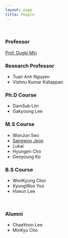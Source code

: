 ```yaml
---
layout: page
title: People
---
```


<br/>

### Professor
[Prof. Dugki Min](./DugkiMin)

### Research Professor

* Tuan Anh Nguyen
* Vishnu Kumar Kaliappan

### Ph.D Course

* DamSub Lim
* Gakyoung Lee

### M.S Course

* WonJun Seo
* [Sangwoo Jeon](./SangwooJeon)
* Lukai
* Hyungen Cho
* Genyoung Ko


### B.S Course

* WonKyung Choi
* KyungWon Yoo
* Hoeun Lee


<br/>


### Alumni

* ChaeYoon Lee
* MinKyu Cho
